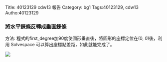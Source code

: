 Title: 40123129 cdw13 報告
Category: bg1
Tags:40123129, cdw13
Autho:40123129
<!-- PELICAN_END_SUMMARY -->

<h3>將水平鍊條反轉成垂直鍊條</h3>

方法:
  程式的first_degree加90度使圖形垂直後，將圖形的座標定位在(0, 0)後，利用 Solvespace 可以算出座標點差距，如此就能完成了。

<img src="http://i.imgur.com/TvuHAZo.png">
